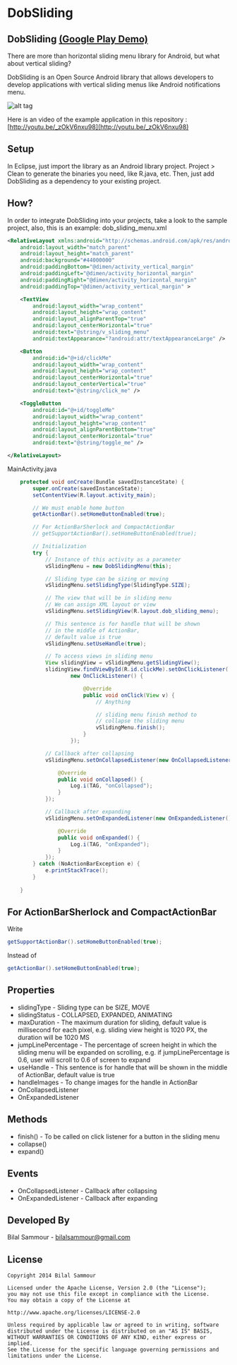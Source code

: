 DobSliding
==========


DobSliding [(Google Play Demo)](https://play.google.com/store/apps/details?id=com.dobmob.dobslidingdemo)
--------------------------------------------------

There are more than horizontal sliding menu library for Android, but what about vertical sliding?

DobSliding is an Open Source Android library that allows developers to develop applications with vertical sliding menus like Android notifications menu.

![alt tag](https://raw.github.com/bilalsammour/DobSliding/master/screenshot1.png)

Here is an  video of the example application in this repository : [http://youtu.be/_zOkV6nxu98](http://youtu.be/_zOkV6nxu98)


Setup
-----

In Eclipse, just import the library as an Android library project. Project > Clean to generate the binaries you need, like R.java, etc.
Then, just add DobSliding as a dependency to your existing project.


How?
----

In order to integrate DobSliding into your projects, take a look to the sample project, also, this is an example:
dob_sliding_menu.xml

```xml
<RelativeLayout xmlns:android="http://schemas.android.com/apk/res/android"
    android:layout_width="match_parent"
    android:layout_height="match_parent"
    android:background="#44000000"
    android:paddingBottom="@dimen/activity_vertical_margin"
    android:paddingLeft="@dimen/activity_horizontal_margin"
    android:paddingRight="@dimen/activity_horizontal_margin"
    android:paddingTop="@dimen/activity_vertical_margin" >

    <TextView
        android:layout_width="wrap_content"
        android:layout_height="wrap_content"
        android:layout_alignParentTop="true"
        android:layout_centerHorizontal="true"
        android:text="@string/v_sliding_menu"
        android:textAppearance="?android:attr/textAppearanceLarge" />

    <Button
        android:id="@+id/clickMe"
        android:layout_width="wrap_content"
        android:layout_height="wrap_content"
        android:layout_centerHorizontal="true"
        android:layout_centerVertical="true"
        android:text="@string/click_me" />

    <ToggleButton
        android:id="@+id/toggleMe"
        android:layout_width="wrap_content"
        android:layout_height="wrap_content"
        android:layout_alignParentBottom="true"
        android:layout_centerHorizontal="true"
        android:text="@string/toggle_me" />

</RelativeLayout>
```

MainActivity.java

```java
    protected void onCreate(Bundle savedInstanceState) {
        super.onCreate(savedInstanceState);
		setContentView(R.layout.activity_main);

		// We must enable home button
		getActionBar().setHomeButtonEnabled(true);

		// For ActionBarSherlock and CompactActionBar
		// getSupportActionBar().setHomeButtonEnabled(true);

		// Initialization
		try {
			// Instance of this activity as a parameter
			vSlidingMenu = new DobSlidingMenu(this);

			// Sliding type can be sizing or moving
			vSlidingMenu.setSlidingType(SlidingType.SIZE);

			// The view that will be in sliding menu
			// We can assign XML layout or view
			vSlidingMenu.setSlidingView(R.layout.dob_sliding_menu);

			// This sentence is for handle that will be shown
			// in the middle of ActionBar,
			// default value is true
			vSlidingMenu.setUseHandle(true);

			// To access views in sliding menu
			View slidingView = vSlidingMenu.getSlidingView();
			slidingView.findViewById(R.id.clickMe).setOnClickListener(
					new OnClickListener() {

						@Override
						public void onClick(View v) {
							// Anything

							// sliding menu finish method to
							// collapse the sliding menu
							vSlidingMenu.finish();
						}
					});

			// Callback after collapsing
			vSlidingMenu.setOnCollapsedListener(new OnCollapsedListener() {

				@Override
				public void onCollapsed() {
					Log.i(TAG, "onCollapsed");
				}
			});

			// Callback after expanding
			vSlidingMenu.setOnExpandedListener(new OnExpandedListener() {

				@Override
				public void onExpanded() {
					Log.i(TAG, "onExpanded");
				}
			});
		} catch (NoActionBarException e) {
			e.printStackTrace();
		}
		
	}
```

For ActionBarSherlock and CompactActionBar
------------------------------------------

Write
```java
getSupportActionBar().setHomeButtonEnabled(true);
```
Instead of
```java
getActionBar().setHomeButtonEnabled(true);
```


Properties
----------

* slidingType - Sliding type can be SIZE, MOVE
* slidingStatus - COLLAPSED, EXPANDED, ANIMATING
* maxDuration - The maximum duration for sliding, default value is millisecond for each pixel, e.g. sliding view height is 1020 PX, the duration will be 1020 MS
* jumpLinePercentage - The percentage of screen height in which the sliding menu will be expanded on scrolling, e.g. if jumpLinePercentage is 0.6, user will scroll to 0.6 of screen to expand
* useHandle - This sentence is for handle that will be shown in the middle of ActionBar, default value is true
* handleImages - To change images for the handle in ActionBar
* OnCollapsedListener
* OnExpandedListener


Methods
-------

* finish() - To be called on click listener for a button in the sliding menu
* collapse()
* expand()


Events
------

* OnCollapsedListener - Callback after collapsing
* OnExpandedListener - Callback after expanding


Developed By
------------

Bilal Sammour - bilalsammour@gmail.com


License
-------

    Copyright 2014 Bilal Sammour
    
    Licensed under the Apache License, Version 2.0 (the "License");
    you may not use this file except in compliance with the License.
    You may obtain a copy of the License at
    
    http://www.apache.org/licenses/LICENSE-2.0
    
    Unless required by applicable law or agreed to in writing, software
    distributed under the License is distributed on an "AS IS" BASIS,
    WITHOUT WARRANTIES OR CONDITIONS OF ANY KIND, either express or implied.
    See the License for the specific language governing permissions and
    limitations under the License.